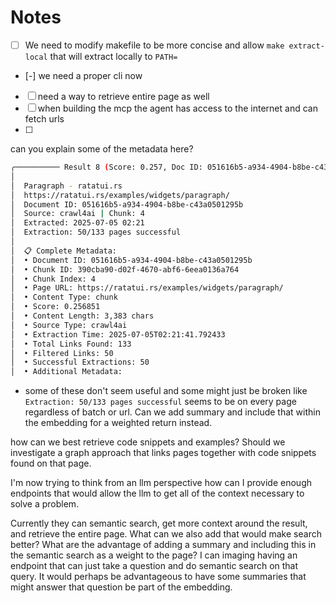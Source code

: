 # Notes

- [ ] We need to modify makefile to be more concise and allow `make extract-local` that will extract locally to `PATH=`
- [-] we need a proper cli now
- [ ] need a way to retrieve entire page as well
- [ ] when building the mcp the agent has access to the internet and can fetch urls
- [ ]

can you explain some of the metadata here?
```bash
╭────────── Result 8 (Score: 0.257, Doc ID: 051616b5-a934-4904-b8be-c43a0501295b, Type: chunk) ──────────╮
│                                                                                                        │
│  Paragraph - ratatui.rs                                                                                │
│  https://ratatui.rs/examples/widgets/paragraph/                                                        │
│  Document ID: 051616b5-a934-4904-b8be-c43a0501295b                                                     │
│  Source: crawl4ai | Chunk: 4                                                                           │
│  Extracted: 2025-07-05 02:21                                                                           │
│  Extraction: 50/133 pages successful                                                                   │
│                                                                                                        │
│  📋 Complete Metadata:                                                                                 │
│  • Document ID: 051616b5-a934-4904-b8be-c43a0501295b                                                   │
│  • Chunk ID: 390cba90-d02f-4670-abf6-6eea0136a764                                                      │
│  • Chunk Index: 4                                                                                      │
│  • Page URL: https://ratatui.rs/examples/widgets/paragraph/                                            │
│  • Content Type: chunk                                                                                 │
│  • Score: 0.256851                                                                                     │
│  • Content Length: 3,383 chars                                                                         │
│  • Source Type: crawl4ai                                                                               │
│  • Extraction Time: 2025-07-05T02:21:41.792433                                                         │
│  • Total Links Found: 133                                                                              │
│  • Filtered Links: 50                                                                                  │
│  • Successful Extractions: 50                                                                          │
│  • Additional Metadata:                                                                                │
```

- some of these don't seem useful and some might just be broken like `Extraction: 50/133 pages successful` seems to be on every page regardless of batch or url. Can we add summary and include that within the embedding for a weighted return instead.

how can we best retrieve code snippets and examples? Should we investigate a graph approach that links pages together with code snippets found on that page.

I'm now trying to think from an llm perspective how can I provide enough endpoints that would allow the llm to get all of the context necessary to solve a problem.

Currently they can semantic search, get more context around the result, and retrieve the entire page. What can we also add that would make search better? What are the advantage of adding a summary and including this in the semantic search as a weight to the page? I can imaging having an endpoint that can just take a question and do semantic search on that query. It would perhaps be advantageous to have some summaries that might answer that question be part of the embedding.
